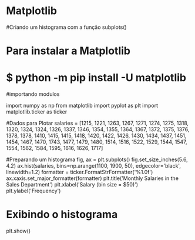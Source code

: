 # Matplotlib
#Criando um histograma com a função subplots()
# Para instalar a Matplotlib
# $ python -m pip install -U matplotlib


#importando modulos

import numpy as np
from matplotlib import pyplot as plt
import matplotlib.ticker as ticker

#Dados para Plotar
salaries = [1215, 1221, 1263, 1267, 1271, 1274, 1275, 1318, 1320, 1324, 1324, 1326, 1337, 1346, 1354, 1355, 1364, 1367, 1372, 1375, 1376, 1378, 1378, 1410, 1415, 1415, 1418, 1420, 1422, 1426, 1430, 1434, 1437, 1451, 1454, 1467, 1470, 1743, 1477, 1479, 1480, 1514, 1516, 1522, 1529, 1544, 1547, 1554, 1562, 1584, 1595, 1616, 1626, 1717]

#Preparando um histograma
fig, ax = plt.subplots()
fig.set_size_inches(5.6, 4.2)
ax.hist(salaries, bins=np.arange(1100, 1900, 50), edgecolor='black', linewidth=1.2)
formatter = ticker.FormatStrFormatter('%1.0f')
ax.xaxis.set_major_formatter(formatter)
plt.title('Monthly Salaries in the Sales Department')
plt.xlabel('Salary (bin size = $50)')
plt.ylabel('Frequency')

# Exibindo o histograma

plt.show()
